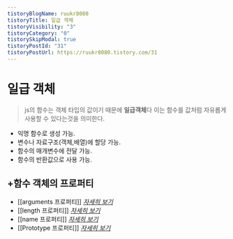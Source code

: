 ```yaml
---
tistoryBlogName: ruukr8080
tistoryTitle: 일급 객체
tistoryVisibility: "3"
tistoryCategory: "0"
tistorySkipModal: true
tistoryPostId: "31"
tistoryPostUrl: https://ruukr8080.tistory.com/31
---
```

# 일급 객체
>js의 함수는 객체 타입의 값이기 때문에 **일급객체**다
>이는 함수를 값처럼 자유롭게 사용할 수 있다는것을 의미한다.

- 익명 함수로 생성 가능.
- 변수나 자료구조(객체,배열)에 할당 가능.
- 함수의 매개변수에 전달 가능.
- 함수의 반환값으로 사용 가능.

## +함수 객체의 프로퍼티

- [[arguments 프로퍼티]] *[자세히 보기]()*
- [[length 프로퍼티]] *[자세히 보기]()*
- [[name 프로퍼티]]  *[자세히 보기]()*
- [[Prototype 프로퍼티]]  *[자세히 보기]()*


